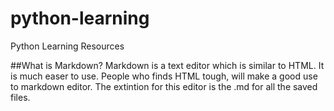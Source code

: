 # python-learning
Python Learning Resources

##What is Markdown?
Markdown is a text editor which is similar to HTML. It is much easer to use. People who finds HTML 
tough, will make a good use to markdown editor. The extintion for this editor is the .md for all the saved files.
